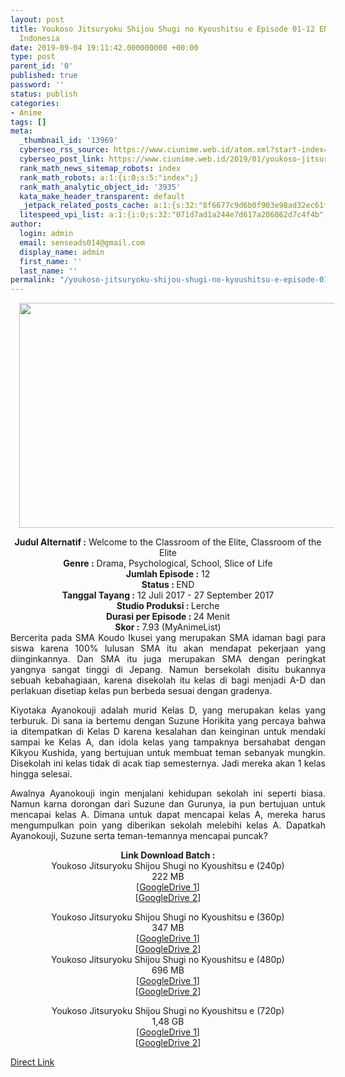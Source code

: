 ```yaml
---
layout: post
title: Youkoso Jitsuryoku Shijou Shugi no Kyoushitsu e Episode 01-12 END [Batch] Subtitle
  Indonesia
date: 2019-09-04 19:11:42.000000000 +00:00
type: post
parent_id: '0'
published: true
password: ''
status: publish
categories:
- Anime
tags: []
meta:
  _thumbnail_id: '13969'
  cyberseo_rss_source: https://www.ciunime.web.id/atom.xml?start-index=3901&max-results=150
  cyberseo_post_link: https://www.ciunime.web.id/2019/01/youkoso-jitsuryoku-shijou-shugi-no.html
  rank_math_news_sitemap_robots: index
  rank_math_robots: a:1:{i:0;s:5:"index";}
  rank_math_analytic_object_id: '3935'
  kata_make_header_transparent: default
  _jetpack_related_posts_cache: a:1:{s:32:"8f6677c9d6b0f903e98ad32ec61f8deb";a:2:{s:7:"expires";i:1658299410;s:7:"payload";a:0:{}}}
  litespeed_vpi_list: a:1:{i:0;s:32:"071d7ad1a244e7d617a206862d7c4f4b";}
author:
  login: admin
  email: senseads014@gmail.com
  display_name: admin
  first_name: ''
  last_name: ''
permalink: "/youkoso-jitsuryoku-shijou-shugi-no-kyoushitsu-e-episode-01-12-end-batch-subtitle-indonesia/"
---
```

<div class="separator" style="clear: both; text-align: center;"><a href="https://3.bp.blogspot.com/-Uo6Lxhtl6ig/XEBFBqLb_LI/AAAAAAAAH1k/kPThUXk0tKodyRerUXgQ0GpaDplR6BThACLcBGAs/s1600/Youkoso%2BJitsuryoku%2BShijou%2BShugi%2Bno%2BKyoushitsu%2Be.jpg" imageanchor="1" style="margin-left: 1em; margin-right: 1em;"><img border="0" data-original-height="720" data-original-width="1280" height="360" src="{{ site.baseurl }}/assets/2019/09/Youkoso%2BJitsuryoku%2BShijou%2BShugi%2Bno%2BKyoushitsu%2Be.jpg" width="640" /></a></div>
<p>
<div style="text-align: center;"><b>Judul</b><b><b> Alternatif</b> :</b> Welcome to the Classroom of the Elite, Classroom of the Elite</div>
<div style="text-align: center;"><b><b>Genre :</b></b> Drama, Psychological, School, Slice of Life</div>
<div style="text-align: center;"><b>Jumlah Episode :</b> 12<br /><b>Status :&nbsp;</b>END<br /><b>Tanggal Tayang :</b> 12 Juli 2017 - 27 September 2017<br /><b>Studio Produksi : </b>Lerche<br /><b>Durasi per Episode :&nbsp;</b>24 Menit</div>
<div style="text-align: center;"><b>Skor :</b> 7.93 (MyAnimeList)</div>
<div style="text-align: center;"></div>
<div style="text-align: justify;">Bercerita pada SMA Koudo Ikusei yang merupakan SMA idaman bagi para siswa karena 100% lulusan SMA itu akan mendapat pekerjaan yang diinginkannya. Dan SMA itu juga merupakan SMA dengan peringkat yangnya sangat tinggi di Jepang. Namun bersekolah disitu bukannya sebuah kebahagiaan, karena disekolah itu kelas di bagi menjadi A-D dan perlakuan disetiap kelas pun berbeda sesuai dengan gradenya.</p>
<p>Kiyotaka Ayanokouji adalah murid Kelas D, yang merupakan kelas yang terburuk. Di sana ia bertemu dengan Suzune Horikita yang percaya bahwa ia ditempatkan di Kelas D karena kesalahan dan keinginan untuk mendaki sampai ke Kelas A, dan idola kelas yang tampaknya bersahabat dengan Kikyou Kushida, yang bertujuan untuk membuat teman sebanyak mungkin. Disekolah ini kelas tidak di acak tiap semesternya. Jadi mereka akan 1 kelas hingga selesai.</p>
<p>Awalnya Ayanokouji ingin menjalani kehidupan sekolah ini seperti biasa. Namun karna dorongan dari Suzune dan Gurunya, ia pun bertujuan untuk mencapai kelas A. Dimana untuk dapat mencapai kelas A, mereka harus mengumpulkan poin yang diberikan sekolah melebihi kelas A. Dapatkah Ayanokouji, Suzune serta teman-temannya mencapai puncak?</p></div>
<div style="text-align: justify;"></div>
<div style="text-align: justify;"></div>
<div style="text-align: center;"><b>Link Download Batch :</b></div>
<div style="text-align: center;">
<div style="text-align: center;">Youkoso Jitsuryoku Shijou Shugi no Kyoushitsu e (240p)</div>
<div style="text-align: center;">222 MB<br />[<a href="https://drive.google.com/file/d/1qeDGVbtMaFS4DT4zRgoGH4Rf7Z8hwcLE/view" target="_blank" rel="noopener">GoogleDrive 1</a>]<br />[<a href="https://drive.google.com/file/d/1gA7c5r6lhRtlHMyBLXcYr8d36Y9jneXL/view" target="_blank" rel="noopener">GoogleDrive 2</a>]</p>
</div>
</div>
<div style="text-align: center;">Youkoso Jitsuryoku Shijou Shugi no Kyoushitsu e (360p)</div>
<div style="text-align: center;">347 MB</div>
<div style="text-align: center;">[<a href="https://drive.google.com/file/d/1R6ipKR7WO2bcXQSkh4fNKgnwLLzOKPyF/view" target="_blank" rel="noopener">GoogleDrive 1</a>]<br />[<a href="https://drive.google.com/file/d/1luDtU-YkhlzGgY4O60Evp8vDwkSfHqJL/view" target="_blank" rel="noopener">GoogleDrive 2</a>]</div>
<div style="text-align: center;"></div>
<div style="text-align: center;">Youkoso Jitsuryoku Shijou Shugi no Kyoushitsu e (480p)<br />696 MB</div>
<div style="text-align: center;">[<a href="https://drive.google.com/file/d/1OTOvEmHU1tHBy7L2H_O7pUiOE34l5TcI/view" target="_blank" rel="noopener">GoogleDrive 1</a>]<br />[<a href="https://drive.google.com/file/d/1pGLYt45KtcDnk28oKZqdRRng87lY7V1A/view" target="_blank" rel="noopener">GoogleDrive 2</a>]</p>
<p>Youkoso Jitsuryoku Shijou Shugi no Kyoushitsu e (720p)<br />1,48 GB<br />[<a href="https://drive.google.com/file/d/1T2rV_-YU0EjmX814ZOgg418IkHDacqCB/view" target="_blank" rel="noopener">GoogleDrive 1</a>]<br />[<a href="https://drive.google.com/file/d/1pIM0k80mOt0Sc2Y4HOGE8ni-yYmgP_BS/view" target="_blank" rel="noopener">GoogleDrive 2</a>]</div>
<link rel="stylesheet" href="https://cdnjs.cloudflare.com/ajax/libs/font-awesome/4.7.0/css/font-awesome.min.css" />
<div class="divbtn"> <a href="https://handymansurrender.com/fihup8buzv?key=94550f7ce39444073321dde3b8782f97" class="btn"><i class="fa fa-download"></i> Direct Link</a> </div>
